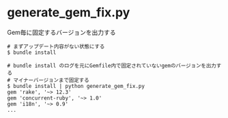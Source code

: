 # generate_gem_fix.py
Gem毎に固定するバージョンを出力する
```
# まずアップデート内容がない状態にする
$ bundle install

# bundle install のログを元にGemfile内で固定されていないgemのバージョンを出力する
# マイナーバージョンまで固定する
$ bundle install | python generate_gem_fix.py
gem 'rake', '~> 12.3'
gem 'concurrent-ruby', '~> 1.0'
gem 'i18n', '~> 0.9'
...
```
